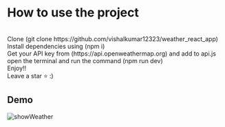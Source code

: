 <h1>How to use the project </h1>  <br/>
Clone (git clone https://github.com/vishalkumar12323/weather_react_app) <br/>
Install dependencies using (npm i) <br/>
Get your API key from (https://api.openweathermap.org) and add to api.js <br/>
open the terminal and run the command (npm run dev) <br/>
Enjoy!! <br/>
Leave a star ⭐ :)

<h2>Demo</h2>

![showWeather](https://github.com/vishalkumar12323/weather_react_app/images/137691442/5bcf1e01-5b8f-4c11-9db6-e6fdce45d4aa)
